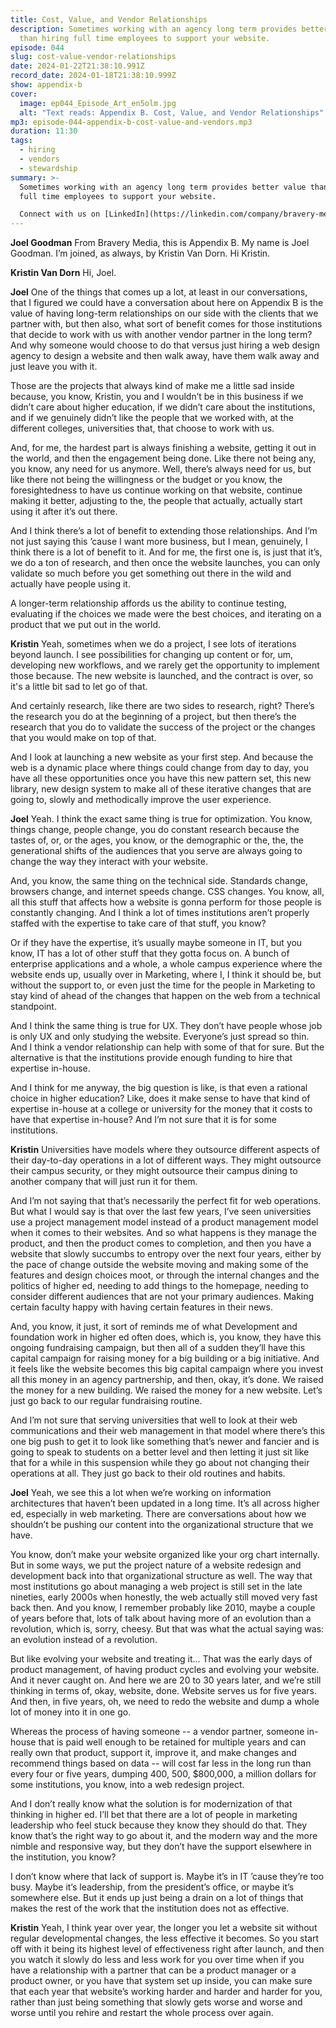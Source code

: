 ```yaml
---
title: Cost, Value, and Vendor Relationships
description: Sometimes working with an agency long term provides better value
  than hiring full time employees to support your website.
episode: 044
slug: cost-value-vendor-relationships
date: 2024-01-22T21:38:10.991Z
record_date: 2024-01-18T21:38:10.999Z
show: appendix-b
cover:
  image: ep044_Episode_Art_en5olm.jpg
  alt: "Text reads: Appendix B. Cost, Value, and Vendor Relationships"
mp3: episode-044-appendix-b-cost-value-and-vendors.mp3
duration: 11:30
tags:
  - hiring
  - vendors
  - stewardship
summary: >-
  Sometimes working with an agency long term provides better value than hiring
  full time employees to support your website.

  Connect with us on [LinkedIn](https://linkedin.com/company/bravery-media/): [Joel](https://linkedin.com/in/joelgoodman) / [Kristin](https://linkedin.com/in/kristinvandorn)
---
```

**Joel Goodman**
From Bravery Media, this is Appendix B. My name is Joel Goodman. I’m joined, as always, by Kristin Van Dorn. Hi Kristin.

**Kristin Van Dorn**
Hi, Joel.

**Joel**
One of the things that comes up a lot, at least in our conversations, that I figured we could have a conversation about here on Appendix B is the value of having long-term relationships on our side with the clients that we partner with, but then also, what sort of benefit comes for those institutions that decide to work with us with another vendor partner in the long term? And why someone would choose to do that versus just hiring a web design agency to design a website and then walk away, have them walk away and just leave you with it.

Those are the projects that always kind of make me a little sad inside because, you know, Kristin, you and I wouldn’t be in this business if we didn’t care about higher education, if we didn’t care about the institutions, and if we genuinely didn’t like the people that we worked with, at the different colleges, universities that, that choose to work with us.

And, for me, the hardest part is always finishing a website, getting it out in the world, and then the engagement being done. Like there not being any, you know, any need for us anymore. Well, there’s always need for us, but like there not being the willingness or the budget or you know, the foresightedness to have us continue working on that website, continue making it better, adjusting to the, the people that actually, actually start using it after it’s out there.

And I think there’s a lot of benefit to extending those relationships. And I’m not just saying this ’cause I want more business, but I mean, genuinely, I think there is a lot of benefit to it. And for me, the first one is, is just that it’s, we do a ton of research, and then once the website launches, you can only validate so much before you get something out there in the wild and actually have people using it.

A longer-term relationship affords us the ability to continue testing, evaluating if the choices we made were the best choices, and iterating on a product that we put out in the world.

**Kristin**
Yeah, sometimes when we do a project, I see lots of iterations beyond launch. I see possibilities for changing up content or for, um, developing new workflows, and we rarely get the opportunity to implement those because. The new website is launched, and the contract is over, so it's a little bit sad to let go of that.

And certainly research, like there are two sides to research, right? There’s the research you do at the beginning of a project, but then there’s the research that you do to validate the success of the project or the changes that you would make on top of that.

And I look at launching a new website as your first step. And because the web is a dynamic place where things could change from day to day, you have all these opportunities once you have this new pattern set, this new library, new design system to make all of these iterative changes that are going to, slowly and methodically improve the user experience.

**Joel**
Yeah. I think the exact same thing is true for optimization. You know, things change, people change, you do constant research because the tastes of, or, or the ages, you know, or the demographic or the, the, the generational shifts of the audiences that you serve are always going to change the way they interact with your website.

And, you know, the same thing on the technical side. Standards change, browsers change, and internet speeds change. CSS changes. You know, all, all this stuff that affects how a website is gonna perform for those people is constantly changing. And I think a lot of times institutions aren’t properly staffed with the expertise to take care of that stuff, you know?

Or if they have the expertise, it’s usually maybe someone in IT, but you know, IT has a lot of other stuff that they gotta focus on. A bunch of enterprise applications and a whole, a whole campus experience where the website ends up, usually over in Marketing, where I, I think it should be, but without the support to, or even just the time for the people in Marketing to stay kind of ahead of the changes that happen on the web from a technical standpoint.

And I think the same thing is true for UX. They don’t have people whose job is only UX and only studying the website. Everyone’s just spread so thin. And I think a vendor relationship can help with some of that for sure. But the alternative is that the institutions provide enough funding to hire that expertise in-house.

And I think for me anyway, the big question is like, is that even a rational choice in higher education? Like, does it make sense to have that kind of expertise in-house at a college or university for the money that it costs to have that expertise in-house? And I’m not sure that it is for some institutions.

**Kristin**
Universities have models where they outsource different aspects of their day-to-day operations in a lot of different ways. They might outsource their campus security, or they might outsource their campus dining to another company that will just run it for them.

And I’m not saying that that’s necessarily the perfect fit for web operations. But what I would say is that over the last few years, I’ve seen universities use a project management model instead of a product management model when it comes to their websites. And so what happens is they manage the product, and then the product comes to completion, and then you have a website that slowly succumbs to entropy over the next four years, either by the pace of change outside the website moving and making some of the features and design choices moot, or through the internal changes and the politics of higher ed, needing to add things to the homepage, needing to consider different audiences that are not your primary audiences. Making certain faculty happy with having certain features in their news.

And, you know, it just, it sort of reminds me of what Development and foundation work in higher ed often does, which is, you know, they have this ongoing fundraising campaign, but then all of a sudden they’ll have this capital campaign for raising money for a big building or a big initiative. And it feels like the website becomes this big capital campaign where you invest all this money in an agency partnership, and then, okay, it’s done. We raised the money for a new building. We raised the money for a new website. Let’s just go back to our regular fundraising routine.

And I’m not sure that serving universities that well to look at their web communications and their web management in that model where there’s this one big push to get it to look like something that’s newer and fancier and is going to speak to students on a better level and then letting it just sit like that for a while in this suspension while they go about not changing their operations at all. They just go back to their old routines and habits.

**Joel**
Yeah, we see this a lot when we’re working on information architectures that haven’t been updated in a long time. It’s all across higher ed, especially in web marketing. There are conversations about how we shouldn’t be pushing our content into the organizational structure that we have.

You know, don’t make your website organized like your org chart internally. But in some ways, we put the project nature of a website redesign and development back into that organizational structure as well. The way that most institutions go about managing a web project is still set in the late nineties, early 2000s when honestly, the web actually still moved very fast back then. And you know, I remember probably like 2010, maybe a couple of years before that, lots of talk about having more of an evolution than a revolution, which is, sorry, cheesy. But that was what the actual saying was: an evolution instead of a revolution.

But like evolving your website and treating it... That was the early days of product management, of having product cycles and evolving your website. And it never caught on. And here we are 20 to 30 years later, and we’re still thinking in terms of, okay, website, done. Website serves us for five years. And then, in five years, oh, we need to redo the website and dump a whole lot of money into it in one go.

Whereas the process of having someone -- a vendor partner, someone in-house that is paid well enough to be retained for multiple years and can really own that product, support it, improve it, and make changes and recommend things based on data -- will cost far less in the long run than every four or five years, dumping 400, 500, $800,000, a million dollars for some institutions, you know, into a web redesign project.

And I don’t really know what the solution is for modernization of that thinking in higher ed. I’ll bet that there are a lot of people in marketing leadership who feel stuck because they know they should do that. They know that’s the right way to go about it, and the modern way and the more nimble and responsive way, but they don’t have the support elsewhere in the institution, you know?

I don’t know where that lack of support is. Maybe it’s in IT ’cause they’re too busy. Maybe it’s leadership, from the president’s office, or maybe it’s somewhere else. But it ends up just being a drain on a lot of things that makes the rest of the work that the institution does not as effective.

**Kristin**
Yeah, I think year over year, the longer you let a website sit without regular developmental changes, the less effective it becomes. So you start off with it being its highest level of effectiveness right after launch, and then you watch it slowly do less and less work for you over time when if you have a relationship with a partner that can be a product manager or a product owner, or you have that system set up inside, you can make sure that each year that website’s working harder and harder and harder for you, rather than just being something that slowly gets worse and worse and worse until you rehire and restart the whole process over again.